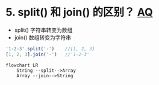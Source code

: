 # 5. split() 和 join() 的区别？ [AQ](./00-question.md)

- split() 字符串转变为数组
- join() 数组转变为字符串

```javascript
'1-2-3'.split('-')    //[1, 2, 3]
[1, 2, 3].join('-')   //'1-2-3'
```

```mermaid
flowchart LR
    String --split-->Array
    Array --join-->String
```
